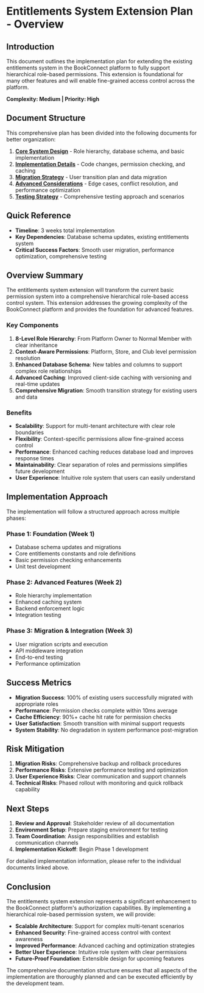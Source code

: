 # Entitlements System Extension Plan - Overview

## Introduction

This document outlines the implementation plan for extending the existing entitlements system in the BookConnect platform to fully support hierarchical role-based permissions. This extension is foundational for many other features and will enable fine-grained access control across the platform.

**Complexity: Medium | Priority: High**

## Document Structure

This comprehensive plan has been divided into the following documents for better organization:

1. **[Core System Design](./entitlements_core_design.md)** - Role hierarchy, database schema, and basic implementation
2. **[Implementation Details](./entitlements_implementation.md)** - Code changes, permission checking, and caching
3. **[Migration Strategy](./entitlements_migration.md)** - User transition plan and data migration
4. **[Advanced Considerations](./entitlements_advanced.md)** - Edge cases, conflict resolution, and performance optimization
5. **[Testing Strategy](./entitlements_testing.md)** - Comprehensive testing approach and scenarios

## Quick Reference

- **Timeline**: 3 weeks total implementation
- **Key Dependencies**: Database schema updates, existing entitlements system
- **Critical Success Factors**: Smooth user migration, performance optimization, comprehensive testing

## Overview Summary

The entitlements system extension will transform the current basic permission system into a comprehensive hierarchical role-based access control system. This extension addresses the growing complexity of the BookConnect platform and provides the foundation for advanced features.

### Key Components

1. **8-Level Role Hierarchy**: From Platform Owner to Normal Member with clear inheritance
2. **Context-Aware Permissions**: Platform, Store, and Club level permission resolution
3. **Enhanced Database Schema**: New tables and columns to support complex role relationships
4. **Advanced Caching**: Improved client-side caching with versioning and real-time updates
5. **Comprehensive Migration**: Smooth transition strategy for existing users and data

### Benefits

- **Scalability**: Support for multi-tenant architecture with clear role boundaries
- **Flexibility**: Context-specific permissions allow fine-grained access control
- **Performance**: Enhanced caching reduces database load and improves response times
- **Maintainability**: Clear separation of roles and permissions simplifies future development
- **User Experience**: Intuitive role system that users can easily understand

## Implementation Approach

The implementation will follow a structured approach across multiple phases:

### Phase 1: Foundation (Week 1)
- Database schema updates and migrations
- Core entitlements constants and role definitions
- Basic permission checking enhancements
- Unit test development

### Phase 2: Advanced Features (Week 2)
- Role hierarchy implementation
- Enhanced caching system
- Backend enforcement logic
- Integration testing

### Phase 3: Migration & Integration (Week 3)
- User migration scripts and execution
- API middleware integration
- End-to-end testing
- Performance optimization

## Success Metrics

- **Migration Success**: 100% of existing users successfully migrated with appropriate roles
- **Performance**: Permission checks complete within 10ms average
- **Cache Efficiency**: 90%+ cache hit rate for permission checks
- **User Satisfaction**: Smooth transition with minimal support requests
- **System Stability**: No degradation in system performance post-migration

## Risk Mitigation

1. **Migration Risks**: Comprehensive backup and rollback procedures
2. **Performance Risks**: Extensive performance testing and optimization
3. **User Experience Risks**: Clear communication and support channels
4. **Technical Risks**: Phased rollout with monitoring and quick rollback capability

## Next Steps

1. **Review and Approval**: Stakeholder review of all documentation
2. **Environment Setup**: Prepare staging environment for testing
3. **Team Coordination**: Assign responsibilities and establish communication channels
4. **Implementation Kickoff**: Begin Phase 1 development

For detailed implementation information, please refer to the individual documents linked above.

## Conclusion

The entitlements system extension represents a significant enhancement to the BookConnect platform's authorization capabilities. By implementing a hierarchical role-based permission system, we will provide:

- **Scalable Architecture**: Support for complex multi-tenant scenarios
- **Enhanced Security**: Fine-grained access control with context awareness
- **Improved Performance**: Advanced caching and optimization strategies
- **Better User Experience**: Intuitive role system with clear permissions
- **Future-Proof Foundation**: Extensible design for upcoming features

The comprehensive documentation structure ensures that all aspects of the implementation are thoroughly planned and can be executed efficiently by the development team.

